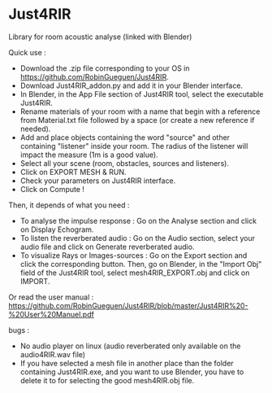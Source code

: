 # Just4RIR
Library for room acoustic analyse (linked with Blender)

Quick use :

- Download the .zip file corresponding to your OS in https://github.com/RobinGueguen/Just4RIR.
- Download Just4RIR_addon.py and add it in your Blender interface.
- In Blender, in the App File section of Just4RIR tool, select the executable Just4RIR.
- Rename materials of your room with a name that begin with a reference from Material.txt file followed by a space (or create a new reference if needed).
- Add and place objects containing the word "source" and other containing "listener" inside your room. The radius of the listener will impact the measure (1m is a good value).
- Select all your scene (room, obstacles, sources and listeners).
- Click on EXPORT MESH & RUN.
- Check your parameters on Just4RIR interface.
- Click on Compute !

Then, it depends of what you need :
- To analyse the impulse response : Go on the Analyse section and click on Display Echogram.
- To listen the reverberated audio : Go on the Audio section, select your audio file and click on  Generate reverberated audio.
- To visualize Rays or Images-sources : Go on the Export section and click the corresponding button. Then, go on Blender, in the "Import Obj" field of the Just4RIR tool, select mesh4RIR\_EXPORT.obj and click on IMPORT. 

Or read the user manual : https://github.com/RobinGueguen/Just4RIR/blob/master/Just4RIR%20-%20User%20Manuel.pdf


bugs :
- No audio player on linux (audio reverberated only available on the audio4RIR.wav file)
- If you have selected a mesh file in another place than the folder containing Just4RIR.exe, and you want to use Blender, you have to delete it to for selecting the good mesh4RIR.obj file.
